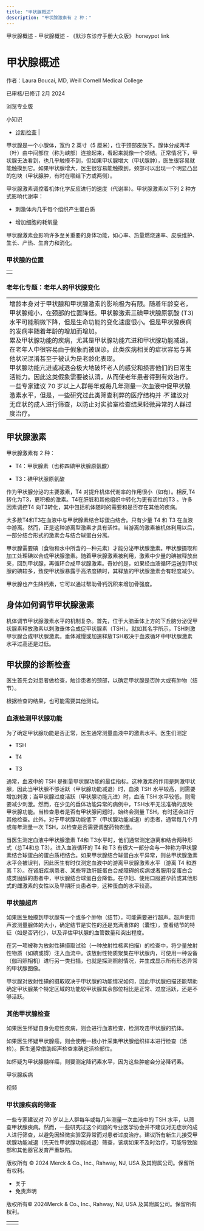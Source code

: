 ```yaml
---
title: "甲状腺概述"
description: "甲状腺激素有 2 种："
---
```


﻿甲状腺概述 \- 甲状腺概述 \- 《默沙东诊疗手册大众版》 honeypot link

# 甲状腺概述

作者：Laura Boucai, MD, Weill Cornell Medical College

已审核/已修订 2月 2024

浏览专业版

小知识

- [诊断检查](#诊断检查_v771966_zh) \|

甲状腺是一个小腺体，宽约 2 英寸（5 厘米），位于颈部皮肤下。腺体分成两半（叶）由中间部位（称为峡部）连接起来，看起来就像一个领结。正常情况下，甲状腺无法看到，也几乎触摸不到，但如果甲状腺增大（甲状腺肿），医生很容易就能触摸到它。如果甲状腺增大，医生很容易能触摸到，颈部可以出现一个明显凸出的包块（甲状腺肿，有时在喉结下方或两侧）。

甲状腺激素调控着机体化学反应进行的速度（代谢率）。甲状腺激素以下列 2 种方式影响代谢率：

- 刺激体内几乎每个组织产生蛋白质

- 增加细胞的耗氧量


甲状腺激素会影响许多至关重要的身体功能，如心率、热量燃烧速率、皮肤维护、生长、产热、生育力和消化。

### 甲状腺的位置

|     |
| --- |
|  |

### 老年化专题：老年人的甲状腺变化

|     |
| --- |
| 增龄本身对于甲状腺和甲状腺激素的影响极为有限。随着年龄变老，甲状腺缩小，在颈部的位置降低。甲状腺激素三碘甲状腺原氨酸 (T3) 水平可能稍微下降，但是生命功能的变化速度很小。但是甲状腺疾病的发病率随着年龄的增加而增加。<br>累及甲状腺功能的疾病，尤其是甲状腺功能亢进和甲状腺功能减退，在老年人中很容易由于假象而被误诊。此类疾病相关的症状容易与其他状况混淆甚至于被认为是老龄化表现。<br>甲状腺功能亢进或减退会极大地破坏老人的感觉和损害他们的日常生活能力。因此这类假象需要被认清，从而使老年患者得到有效治疗。<br>一些专家建议 70 岁以上人群每年或每几年测量一次血液中促甲状腺激素水平，但是，一些研究过此类筛查利弊的医疗结构并 _不_ 建议对无症状的成人进行筛查，以防止对实验室检查结果轻微异常的人群过度治疗。 |

## 甲状腺激素

甲状腺激素有 2 种：

- T4：甲状腺素（也称四碘甲状腺原氨酸）

- T3：碘甲状腺原氨酸


作为甲状腺分泌的主要激素，T4 对提升机体代谢率的作用很小（如有）。相反,T4转化为T3，更积极的激素。T4在肝脏和其他组织中转化为更有活性的T3 。许多因素调控T4 向T3转化，其中包括机体随时的需要和是否存在其他的疾病。

大多数T4和T3在血液中与甲状腺素结合球蛋白结合。只有少量 T4 和 T3 在血液中游离。然而，正是这种游离型激素才具有活性。当游离的激素被机体利用以后，一部分结合形式的激素会与结合球蛋白分离。

甲状腺需要碘（食物和水中所含的一种元素）才能分泌甲状腺激素。甲状腺摄取和加工处理碘以合成甲状腺激素。随着甲状腺激素被利用，激素中少量的碘被释放出来，回到甲状腺，再循环合成甲状腺激素。奇妙的是，如果经血液循环运送到甲状腺的碘较多，致使甲状腺暴露于高浓度碘时，其释放的甲状腺激素会有轻度减少。

甲状腺也产生降钙素，它可以通过帮助骨钙沉积来增加骨强度。

## 身体如何调节甲状腺激素

机体调节甲状腺激素水平的机制复杂。首先，位于大脑垂体上方的下丘脑分泌促甲状腺素释放激素以刺激垂体合成促甲状腺素（TSH）。就如其名字所示，TSH刺激甲状腺合成甲状腺激素。垂体减慢或加速释放TSH取决于血液循环中甲状腺激素水平过高还是过低。

## 甲状腺的诊断检查

医生首先会对患者做检查，触诊患者的颈部，以确定甲状腺是否肿大或有肿物（结节）。

根据检查的结果，也可能需要其他测试。

### 血液检测甲状腺功能

为了确定甲状腺功能是否正常，医生通常测量血液中的激素水平。医生们测定

- TSH

- T4

- T3


通常，血液中的 TSH 是衡量甲状腺功能的最佳指标。这种激素的作用是刺激甲状腺，因此当甲状腺不够活跃（甲状腺功能减退）时，血液 TSH 水平较高，则需要增加刺激；当甲状腺过度活跃（甲状腺功能亢进）时，血液 TSH 水平较低，则需要减少刺激。然而，在少见的垂体功能异常的病例中，TSH水平无法准确的反映甲状腺功能。当检查患者是否有甲状腺问题时，始终会测量 TSH，有时还会进行其他检查。此外，对于甲状腺功能低下（甲状腺功能减退）的患者，通常每几个月或每年测量一次 TSH，以检查是否需要调整药物剂量。

当医生测定血液中甲状腺激素 T4和 T3水平时，他们通常测定游离和结合两种形式（总T4和总 T3）。进入血液循环的 T4 和 T3 有很大一部分会与一种称为甲状腺素结合球蛋白的蛋白质相结合。如果甲状腺结合球蛋白水平异常，则总甲状腺激素水平会被误判，因此医生有时仅测定血液中的游离甲状腺激素水平（游离 T4 和游离 T3）。在肾脏疾病患者、某些导致肝脏蛋白合成障碍的疾病或者服用促蛋白合成类固醇的患者中，甲状腺结合球蛋白会降低。在孕妇、使用口服避孕药或其他形式的雌激素的女性以及早期肝炎患者中，这种蛋白的水平较高。

### 甲状腺超声

如果医生触摸到甲状腺有一个或多个肿物（结节），可能需要进行超声。超声使用声波测量腺体的大小，确定结节是实性的还是充满液体的（囊性），查看结节的特征（如是否钙化），以及评估甲状腺的血管数量和突出程度。

在另一项被称为放射性碘摄取试验（一种放射性核素扫描）的检查中，将少量放射性物质（如碘或锝）注入血流中。该放射性物质聚集在甲状腺内，可使用一种设备（伽玛照相机）进行另一类扫描，也就是探测照射情况，并生成显示所有形态异常的甲状腺图像。

甲状腺对放射性碘的摄取取决于甲状腺的功能情况如何，因此甲状腺扫描还能帮助确定甲状腺某个特定区域的功能较甲状腺其余部位相比是正常、过度活跃，还是不够活跃。

### 其他甲状腺检查

如果医生怀疑自身免疫性疾病，则会进行血液检查，检测攻击甲状腺的抗体。

如果医生怀疑甲状腺癌，则会使用一根小针采集甲状腺组织样本进行检查（活检）。医生通常借助超声检查来确定活检部位。

如怀疑为甲状腺髓样癌，则要测定降钙素水平，因为这些肿瘤会分泌降钙素。

甲状腺疾病



视频

### 甲状腺疾病的筛查

一些专家建议对 70 岁以上人群每年或每几年测量一次血液中的 TSH 水平，以筛查甲状腺疾病。然而，一些研究过这个问题的专业医学协会并不建议对无症状的成人进行筛查，以避免因轻微实验室异常而对患者过度治疗。建议所有新生儿接受甲状腺功能减退（先天性甲状腺功能减退）筛查，该病如果不及时治疗，可能导致脑部和其他器官发育严重缺陷。



版权所有 © 2024
Merck & Co., Inc., Rahway, NJ, USA 及其附属公司。保留所有权利。

- 关于
- 免责声明

版权所有© 2024Merck & Co., Inc., Rahway, NJ, USA 及其附属公司。保留所有权利。

|     |     |
| --- | --- |
|  |  |